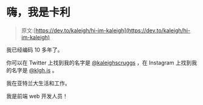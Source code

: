 # 嗨，我是卡利

> 原文:[https://dev.to/kaleigh/hi-im-kaleigh](https://dev.to/kaleigh/hi-im-kaleigh)

我已经编码 10 多年了。

你可以在 Twitter 上找到我的名字是 [@kaleighscruggs](https://twitter.com/kaleighscruggs) ，在 Instagram 上找到我的名字是 [@klgh.js](https://instagram.com/klgh.js) 。

我在亚特兰大生活和工作。

我是前端 web 开发人员！